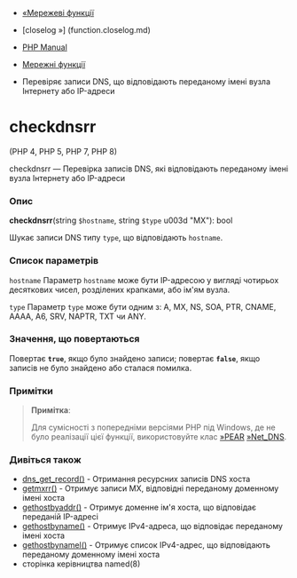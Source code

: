 - [«Мережеві функції](ref.network.md)
- [closelog »] (function.closelog.md)

- [PHP Manual](index.md)
- [Мережні функції](ref.network.md)
- Перевіряє записи DNS, що відповідають переданому імені вузла
Інтернету або IP-адреси

# checkdnsrr

(PHP 4, PHP 5, PHP 7, PHP 8)

checkdnsrr — Перевірка записів DNS, які відповідають переданому імені
вузла Інтернету або IP-адреси

### Опис

**checkdnsrr**(string `$hostname`, string `$type` u003d "MX"): bool

Шукає записи DNS типу `type`, що відповідають `hostname`.

### Список параметрів

`hostname`
Параметр `hostname` може бути IP-адресою у вигляді чотирьох десяткових
чисел, розділених крапками, або ім'ям вузла.

`type`
Параметр `type` може бути одним з: A, MX, NS, SOA, PTR, CNAME, AAAA,
A6, SRV, NAPTR, TXT чи ANY.

### Значення, що повертаються

Повертає **`true`**, якщо було знайдено записи; повертає **`false`**,
якщо записів не було знайдено або сталася помилка.

### Примітки

> **Примітка**:
>
> Для сумісності з попередніми версіями PHP під Windows, де не
> було реалізації цієї функції, використовуйте клас
> [»PEAR](https://pear.php.net/)
> [»Net_DNS](https://pear.php.net/package/Net_DNS).

### Дивіться також

- [dns_get_record()](function.dns-get-record.md) - Отримання
ресурсних записів DNS хоста
- [getmxrr()](function.getmxrr.md) - Отримує записи MX,
відповідні переданому доменному імені хоста
- [gethostbyaddr()](function.gethostbyaddr.md) - Отримує доменне
ім'я хоста, що відповідає переданій IP-адресі
- [gethostbyname()](function.gethostbyname.md) - Отримує
IPv4-адреса, що відповідає переданому імені хоста
- [gethostbynamel()](function.gethostbynamel.md) - Отримує список
IPv4-адрес, що відповідають переданому доменному імені хоста
- сторінка керівництва named(8)
